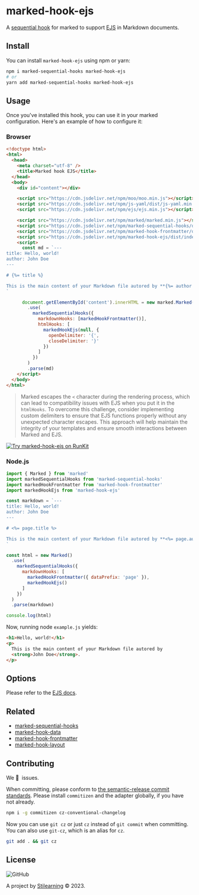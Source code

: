# marked-hook-ejs

A [sequential hook](https://github.com/bent10/marked-extensions/tree/main/packages/sequential-hooks) for marked to support [EJS](https://ejs.co) in Markdown documents.

## Install

You can install `marked-hook-ejs` using npm or yarn:

```bash
npm i marked-sequential-hooks marked-hook-ejs
# or
yarn add marked-sequential-hooks marked-hook-ejs
```

## Usage

Once you've installed this hook, you can use it in your marked configuration. Here's an example of how to configure it:

### Browser

```html
<!doctype html>
<html>
  <head>
    <meta charset="utf-8" />
    <title>Marked hook EJS</title>
  </head>
  <body>
    <div id="content"></div>

    <script src="https://cdn.jsdelivr.net/npm/moo/moo.min.js"></script>
    <script src="https://cdn.jsdelivr.net/npm/js-yaml/dist/js-yaml.min.js"></script>
    <script src="https://cdn.jsdelivr.net/npm/ejs/ejs.min.js"></script>

    <script src="https://cdn.jsdelivr.net/npm/marked/marked.min.js"></script>
    <script src="https://cdn.jsdelivr.net/npm/marked-sequential-hooks/dist/index.umd.min.js"></script>
    <script src="https://cdn.jsdelivr.net/npm/marked-hook-frontmatter/dist/index.umd.min.js"></script>
    <script src="https://cdn.jsdelivr.net/npm/marked-hook-ejs/dist/index.umd.min.js"></script>
    <script>
      const md = `---
title: Hello, world!
author: John Doe
---

# {%= title %}

This is the main content of your Markdown file autored by **{%= author %}**.
`

      document.getElementById('content').innerHTML = new marked.Marked()
        .use(
          markedSequentialHooks({
            markdownHooks: [markedHookFrontmatter()],
            htmlHooks: [
              markedHookEjs(null, {
                openDelimiter: '{',
                closeDelimiter: '}'
              })
            ]
          })
        )
        .parse(md)
    </script>
  </body>
</html>
```

> Marked escapes the `<` character during the rendering process, which can
> lead to compatibility issues with EJS when you put it in the
> `htmlHooks`. To overcome this challenge, consider implementing custom
> delimiters to ensure that EJS functions properly without any unexpected
> character escapes. This approach will help maintain the integrity of
> your templates and ensure smooth interactions between Marked and EJS.

[![Try marked-hook-ejs on RunKit](https://badge.runkitcdn.com/example.html.svg)](https://untitled-h9m76kcd1a9c.runkit.sh/)

### Node.js

```js
import { Marked } from 'marked'
import markedSequentialHooks from 'marked-sequential-hooks'
import markedHookFrontmatter from 'marked-hook-frontmatter'
import markedHookEjs from 'marked-hook-ejs'

const markdown = `---
title: Hello, world!
author: John Doe
---

# <%= page.title %>

This is the main content of your Markdown file autored by **<%= page.author %>**.
`

const html = new Marked()
  .use(
    markedSequentialHooks({
      markdownHooks: [
        markedHookFrontmatter({ dataPrefix: 'page' }),
        markedHookEjs()
      ]
    })
  )
  .parse(markdown)

console.log(html)
```

Now, running node `example.js` yields:

```html
<h1>Hello, world!</h1>
<p>
  This is the main content of your Markdown file autored by
  <strong>John Doe</strong>.
</p>
```

## Options

Please refer to the [EJS docs](https://ejs.co/#docs).

## Related

- [marked-sequential-hooks](https://github.com/bent10/marked-extensions/tree/main/packages/sequential-hooks)
- [marked-hook-data](https://github.com/bent10/marked-extensions/tree/main/packages/hook-data)
- [marked-hook-frontmatter](https://github.com/bent10/marked-extensions/tree/main/packages/hook-frontmatter)
- [marked-hook-layout](https://github.com/bent10/marked-extensions/tree/main/packages/hook-layout)

## Contributing

We 💛&nbsp; issues.

When committing, please conform to [the semantic-release commit standards](https://www.conventionalcommits.org/). Please install `commitizen` and the adapter globally, if you have not already.

```bash
npm i -g commitizen cz-conventional-changelog
```

Now you can use `git cz` or just `cz` instead of `git commit` when committing. You can also use `git-cz`, which is an alias for `cz`.

```bash
git add . && git cz
```

## License

![GitHub](https://img.shields.io/github/license/bent10/marked-extensions)

A project by [Stilearning](https://stilearning.com) &copy; 2023.
